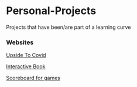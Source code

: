 # Personal-Projects
Projects that have been/are part of a learning curve

### Websites
<a href="https://surya1701.github.io/Personal-Projects/Upsidetocovid/">Upside To Covid</a>

<a href="https://surya1701.github.io/Personal-Projects/interactive/">Interactive Book</a>

<a href="https://surya1701.github.io/Personal-Projects/Scoreboard/">Scoreboard for games</a>

